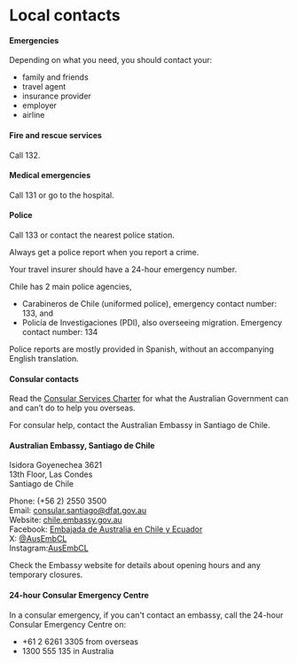 # Local contacts

#### Emergencies

Depending on what you need, you should contact your:

* family and friends
* travel agent
* insurance provider
* employer
* airline

#### Fire and rescue services

Call 132.

#### Medical emergencies

Call 131 or go to the hospital.

#### Police

Call 133 or contact the nearest police station.

Always get a police report when you report a crime.

Your travel insurer should have a 24-hour emergency number.

Chile has 2 main police agencies,

* Carabineros de Chile (uniformed police), emergency contact number: 133, and
* Policía de Investigaciones (PDI), also overseeing migration. Emergency contact number: 134

Police reports are mostly provided in Spanish, without an accompanying English translation.

#### Consular contacts

Read the [Consular Services Charter](/node/46) for what the Australian Government can and can’t do to help you overseas.

For consular help, contact the Australian Embassy in Santiago de Chile.

#### Australian Embassy, Santiago de Chile

Isidora Goyenechea 3621   
13th Floor, Las Condes   
Santiago de Chile   
  
Phone: (+56 2) 2550 3500   
Email: [consular.santiago@dfat.gov.au](mailto:consular.santiago@dfat.gov.au)  
Website: [chile.embassy.gov.au](http://www.chile.embassy.gov.au/sclecastellano/home.html)  
Facebook: [Embajada de Australia en Chile y Ecuador](https://www.facebook.com/AusEmbCL/)  
X: [@AusEmbCL](https://twitter.com/AusEmbCL)  
Instagram:[AusEmbCL](https://www.instagram.com/ausembcl/)

Check the Embass*y* website for details about opening hours and any temporary closures.

#### 24-hour Consular Emergency Centre

In a consular emergency, if you can't contact an embassy, call the 24-hour Consular Emergency Centre on:

* +61 2 6261 3305 from overseas
* 1300 555 135 in Australia